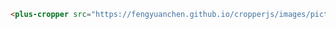 ```html [template] [dock]
<plus-cropper src="https://fengyuanchen.github.io/cropperjs/images/picture.jpg"></plus-cropper>
```

